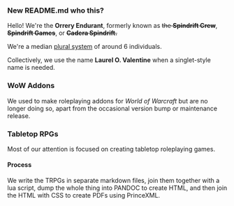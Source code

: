 ### New README.md who this?

Hello! We're the **Orrery Endurant**, formerly known as ~~the **Spindrift Crew**~~, ~~**Spindrift Games**~~,
or ~~**Cadera Spindrift.**~~

We're a median [plural system](http://morethanone.info) of around 6 individuals.

Collectively, we use the name **Laurel O. Valentine** when a singlet-style name is needed.

### WoW Addons

We used to make roleplaying addons for *World of Warcraft* but are no longer doing so, apart from the
occasional version bump or maintenance release.

### Tabletop RPGs

Most of our attention is focused on creating tabletop roleplaying games. 

#### Process

We write the TRPGs in separate markdown files, join them together with a lua script, dump the whole thing 
into PANDOC to create HTML, and then join the HTML with CSS to create PDFs using PrinceXML.

<!--
**endurantgames/endurantgames** is a ✨ _special_ ✨ repository because its `README.md` (this file) appears on your GitHub profile.

Here are some ideas to get you started:

- 🔭 I’m currently working on ...
- 🌱 I’m currently learning ...
- 👯 I’m looking to collaborate on ...
- 🤔 I’m looking for help with ...
- 💬 Ask me about ...
- 📫 How to reach me: ...
- 😄 Pronouns: ...
- ⚡ Fun fact: ...
-->
